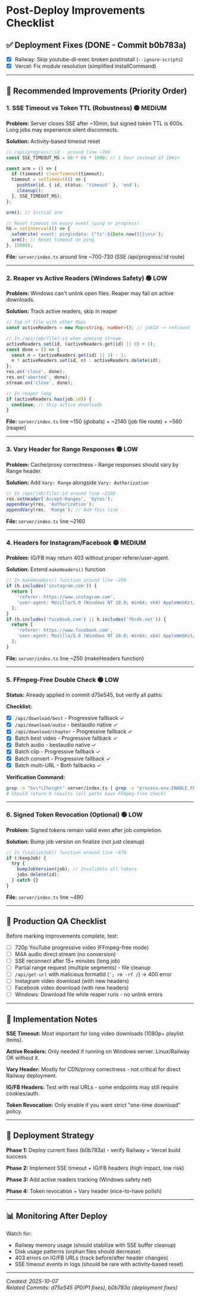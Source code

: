 # Post-Deploy Improvements Checklist

## ✅ Deployment Fixes (DONE - Commit b0b783a)

- [x] Railway: Skip youtube-dl-exec broken postinstall (`--ignore-scripts`)
- [x] Vercel: Fix module resolution (simplified installCommand)

---

## 🔧 Recommended Improvements (Priority Order)

### 1. SSE Timeout vs Token TTL (Robustness) 🟡 MEDIUM

**Problem:** Server closes SSE after ~10min, but signed token TTL is 600s. Long jobs may experience silent disconnects.

**Solution:** Activity-based timeout reset

```typescript
// /api/progress/:id - around line ~700
const SSE_TIMEOUT_MS = 60 * 60 * 1000; // 1 hour instead of 10min

const arm = () => {
  if (timeout) clearTimeout(timeout);
  timeout = setTimeout(() => {
    pushSse(id, { id, status: 'timeout' }, 'end');
    cleanup();
  }, SSE_TIMEOUT_MS);
};

arm(); // Initial arm

// Reset timeout on every event (ping or progress)
hb = setInterval(() => {
  safeWrite(`event: ping\ndata: {"ts":${Date.now()}}\n\n`);
  arm(); // Reset timeout on ping
}, 15000);
```

**File:** `server/index.ts` around line ~700-730 (SSE /api/progress/:id route)

---

### 2. Reaper vs Active Readers (Windows Safety) 🟢 LOW

**Problem:** Windows can't unlink open files. Reaper may fail on active downloads.

**Solution:** Track active readers, skip in reaper

```typescript
// Top of file with other Maps
const activeReaders = new Map<string, number>(); // jobId -> refcount

// In /api/job/file/:id when opening stream
activeReaders.set(id, (activeReaders.get(id) || 0) + 1);
const done = () => {
  const n = (activeReaders.get(id) || 1) - 1;
  n ? activeReaders.set(id, n) : activeReaders.delete(id);
};
res.on('close', done);
res.on('aborted', done);
stream.on('close', done);

// In reaper loop
if (activeReaders.has(job.id)) {
  continue; // Skip active downloads
}
```

**File:** `server/index.ts` line ~150 (globals) + ~2140 (job file route) + ~560 (reaper)

---

### 3. Vary Header for Range Responses 🟢 LOW

**Problem:** Cache/proxy correctness - Range responses should vary by Range header.

**Solution:** Add `Vary: Range` alongside `Vary: Authorization`

```typescript
// In /api/job/file/:id around line ~2160
res.setHeader('Accept-Ranges', 'bytes');
appendVary(res, 'Authorization');
appendVary(res, 'Range'); // Add this line
```

**File:** `server/index.ts` line ~2160

---

### 4. Headers for Instagram/Facebook 🟡 MEDIUM

**Problem:** IG/FB may return 403 without proper referer/user-agent.

**Solution:** Extend `makeHeaders()` function

```typescript
// In makeHeaders() function around line ~250
if (h.includes('instagram.com')) {
  return [
    'referer: https://www.instagram.com',
    'user-agent: Mozilla/5.0 (Windows NT 10.0; Win64; x64) AppleWebKit/537.36'
  ];
}
if (h.includes('facebook.com') || h.includes('fbcdn.net')) {
  return [
    'referer: https://www.facebook.com',
    'user-agent: Mozilla/5.0 (Windows NT 10.0; Win64; x64) AppleWebKit/537.36'
  ];
}
```

**File:** `server/index.ts` line ~250 (makeHeaders function)

---

### 5. FFmpeg-Free Double Check 🟢 LOW

**Status:** Already applied in commit d75e545, but verify all paths:

**Checklist:**
- [x] `/api/download/best` - Progressive fallback ✓
- [x] `/api/download/audio` - bestaudio native ✓
- [x] `/api/download/chapter` - Progressive fallback ✓
- [x] Batch best video - Progressive fallback ✓
- [x] Batch audio - bestaudio native ✓
- [x] Batch clip - Progressive fallback ✓
- [x] Batch convert - Progressive fallback ✓
- [x] Batch multi-URL - Both fallbacks ✓

**Verification Command:**
```bash
grep -n "bv\*\[height" server/index.ts | grep -v "process.env.ENABLE_FFMPEG"
# Should return 0 results (all paths have FFmpeg-free check)
```

---

### 6. Signed Token Revocation (Optional) 🟢 LOW

**Problem:** Signed tokens remain valid even after job completion.

**Solution:** Bump job version on finalize (not just cleanup)

```typescript
// In finalizeJob() function around line ~470
if (!keepJob) {
  try {
    bumpJobVersion(job); // Invalidate all tokens
    jobs.delete(id);
  } catch {}
}
```

**File:** `server/index.ts` line ~490

---

## 🧪 Production QA Checklist

Before marking improvements complete, test:

- [ ] 720p YouTube progressive video (FFmpeg-free mode)
- [ ] M4A audio direct stream (no conversion)
- [ ] SSE reconnect after 15+ minutes (long job)
- [ ] Partial range request (multiple segments) - file cleanup
- [ ] `/api/get-url` with malicious formatId (`'; rm -rf /`) → 400 error
- [ ] Instagram video download (with new headers)
- [ ] Facebook video download (with new headers)
- [ ] Windows: Download file while reaper runs - no unlink errors

---

## 📝 Implementation Notes

**SSE Timeout:** Most important for long video downloads (1080p+ playlist items).

**Active Readers:** Only needed if running on Windows server. Linux/Railway OK without it.

**Vary Header:** Mostly for CDN/proxy correctness - not critical for direct Railway deployment.

**IG/FB Headers:** Test with real URLs - some endpoints may still require cookies/auth.

**Token Revocation:** Only enable if you want strict "one-time download" policy.

---

## 🚀 Deployment Strategy

**Phase 1:** Deploy current fixes (b0b783a) - verify Railway + Vercel build success

**Phase 2:** Implement SSE timeout + IG/FB headers (high impact, low risk)

**Phase 3:** Add active readers tracking (Windows safety net)

**Phase 4:** Token revocation + Vary header (nice-to-have polish)

---

## 📊 Monitoring After Deploy

Watch for:
- Railway memory usage (should stabilize with SSE buffer cleanup)
- Disk usage patterns (orphan files should decrease)
- 403 errors on IG/FB URLs (track before/after header changes)
- SSE timeout events in logs (should be rare with activity-based reset)

---

_Created: 2025-10-07_  
_Related Commits: d75e545 (P0/P1 fixes), b0b783a (deployment fixes)_
